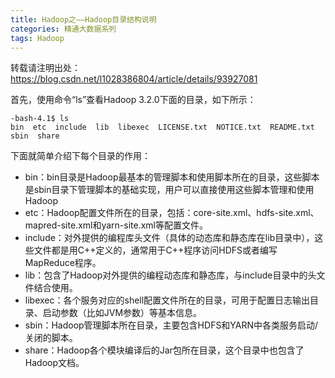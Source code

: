 ```yaml
---
title: Hadoop之——Hadoop目录结构说明
categories: 精通大数据系列
tags: Hadoop
---
```

转载请注明出处：https://blog.csdn.net/l1028386804/article/details/93927081

首先，使用命令“ls”查看Hadoop 3.2.0下面的目录，如下所示：

    
    
    -bash-4.1$ ls
    bin  etc  include  lib  libexec  LICENSE.txt  NOTICE.txt  README.txt  sbin  share

下面就简单介绍下每个目录的作用：

  * bin：bin目录是Hadoop最基本的管理脚本和使用脚本所在的目录，这些脚本是sbin目录下管理脚本的基础实现，用户可以直接使用这些脚本管理和使用Hadoop
  * etc：Hadoop配置文件所在的目录，包括：core-site.xml、hdfs-site.xml、mapred-site.xml和yarn-site.xml等配置文件。
  * include：对外提供的编程库头文件（具体的动态库和静态库在lib目录中），这些文件都是用C++定义的，通常用于C++程序访问HDFS或者编写MapReduce程序。
  * lib：包含了Hadoop对外提供的编程动态库和静态库，与include目录中的头文件结合使用。
  * libexec：各个服务对应的shell配置文件所在的目录，可用于配置日志输出目录、启动参数（比如JVM参数）等基本信息。
  * sbin：Hadoop管理脚本所在目录，主要包含HDFS和YARN中各类服务启动/关闭的脚本。
  * share：Hadoop各个模块编译后的Jar包所在目录，这个目录中也包含了Hadoop文档。

